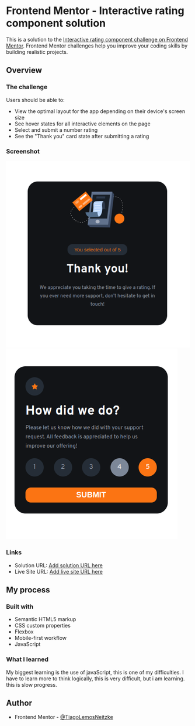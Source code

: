 # Frontend Mentor - Interactive rating component solution

This is a solution to the [Interactive rating component challenge on Frontend Mentor](https://www.frontendmentor.io/challenges/interactive-rating-component-koxpeBUmI). Frontend Mentor challenges help you improve your coding skills by building realistic projects. 

## Overview

### The challenge

Users should be able to:

- View the optimal layout for the app depending on their device's screen size
- See hover states for all interactive elements on the page
- Select and submit a number rating
- See the "Thank you" card state after submitting a rating

### Screenshot

![](./images/Captura%20de%20tela%20de%202022-05-19%2015-01-29.png)
![](./images/Captura_home.png)

### Links

- Solution URL: [Add solution URL here](https://your-solution-url.com)
- Live Site URL: [Add live site URL here](https://your-live-site-url.com)

## My process

### Built with

- Semantic HTML5 markup
- CSS custom properties
- Flexbox
- Mobile-first workflow
- JavaScript

### What I learned

My biggest learning is the use of javaScript, this is one of my difficulties. I have to learn more to think logically, this is very difficult, but i am learning. this is slow progress.

## Author

- Frontend Mentor - [@TiagoLemosNeitzke](https://www.frontendmentor.io/profile/TiagoLemosNeitzke)